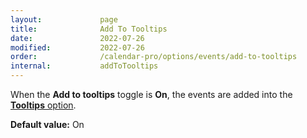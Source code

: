 ```yaml
---
layout:             page
title:              Add To Tooltips
date:               2022-07-26
modified:           2022-07-26
order:              /calendar-pro/options/events/add-to-tooltips
internal:           addToTooltips
---
```

When the **Add to tooltips** toggle is **On**, the events are added into the [**Tooltips** option](../../options/tooltips/index.md).

**Default value:** On